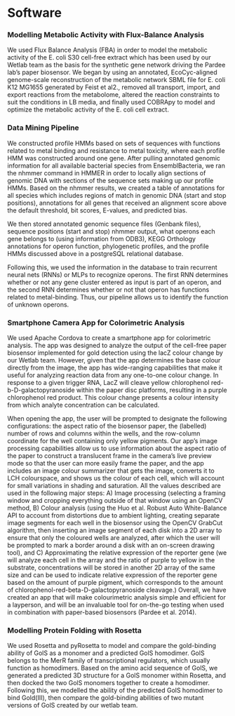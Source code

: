 # Software

### Modelling Metabolic Activity with Flux-Balance Analysis

We used Flux Balance Analysis (FBA) in order to model the metabolic activity of the E. coli S30 cell-free extract which has been used by our Wetlab team as the basis for the synthetic gene network driving the Pardee lab’s paper biosensor. We began by using an annotated, EcoCyc-aligned genome-scale reconstruction of the metabolic network SBML file for E. coli K12 MG1655 generated by Feist et al2., removed all transport, import, and export reactions from the metabolome, altered the reaction constraints to suit the conditions in LB media, and finally used COBRApy to model and optimize the metabolic activity of the E. coli cell extract.

### Data Mining Pipeline

We constructed profile HMMs based on sets of sequences with functions related to metal binding and resistance to metal toxicity, where each profile HMM was constructed around one gene. After pulling annotated genomic information for all available bacterial species from EnsemblBacteria, we ran the nhmmer command in HMMER in order to locally align sections of genomic DNA with sections of the sequence sets making up our profile HMMs. Based on the nhmmer results, we created a table of annotations for all species which includes regions of match in genomic DNA (start and stop positions), annotations for all genes that received an alignment score above the default threshold, bit scores, E-values, and predicted bias.

We then stored annotated genomic sequence files (Genbank files), sequence positions (start and stop) nhmmer output, what operons each gene belongs to (using information from ODB3), KEGG Orthology annotations for operon function, phylogenetic profiles, and the profile HMMs discussed above in a postgreSQL relational database.

Following this, we used the information in the database to train recurrent neural nets (RNNs) or MLPs to recognize operons. The first RNN determines whether or not any gene cluster entered as input is part of an operon, and the second RNN determines whether or not that operon has functions related to metal-binding. Thus, our pipeline allows us to identify the function of unknown operons.

### Smartphone Camera App for Colorimetric Analysis

We used Apache Cordova to create a smartphone app for colorimetric analysis. The app was designed to analyze the output of the cell-free paper biosensor implemented for gold detection using the lacZ colour change by our Wetlab team. However, given that the app determines the base colour directly from the image, the app has wide-ranging capabilities that make it useful for analyzing reaction data from any one-to-one colour change. In response to a given trigger RNA, LacZ will cleave yellow chlorophenol red-b-D-galactopyranoside within the paper disc platforms, resulting in a purple chlorophenol red product. This colour change presents a colour intensity from which analyte concentration can be calculated.

When opening the app, the user will be prompted to designate the following configurations: the aspect ratio of the biosensor paper, the (labelled) number of rows and columns within the wells, and the row-column coordinate for the well containing only yellow pigments. Our app’s image processing capabilities allow us to use information about the aspect ratio of the paper to construct a translucent frame in the camera’s live preview mode so that the user can more easily frame the paper, and the app includes an image colour summarizer that gets the image, converts it to LCH colourspace, and shows us the colour of each cell, which will account for small variations in shading and saturation. All the values described are used in the following major steps: A) Image processing (selecting a framing window and cropping everything outside of that window using an OpenCV method, B) Colour analysis (using the Huo et al. Robust Auto White-Balance API to account from distortions due to ambient lighting, creating separate image segments for each well in the biosensor using the OpenCV GrabCut algorithm, then inserting an image segment of each disk into a 2D array to ensure that only the coloured wells are analyzed, after which the user will be prompted to mark a border around a disk with an on-screen drawing tool), and C) Approximating the relative expression of the reporter gene (we will analyze each cell in the array and the ratio of purple to yellow in the substrate, concentrations will be stored in another 2D array of the same size and can be used to indicate relative expression of the reporter gene based on the amount of purple pigment, which corresponds to the amount of chlorophenol-red-beta-D-galactopyranoside cleavage.)
Overall, we have created an app that will make colourimetric analysis simple and efficient for a layperson, and will be an invaluable tool for on-the-go testing when used in combination with paper-based biosensors (Pardee et al. 2014).

### Modelling Protein Folding with Rosetta

We used Rosetta and pyRosetta to model and compare the gold-binding ability of GolS as a monomer and a predicted GolS homodimer. GolS belongs to the MerR family of transcriptional regulators, which usually function as homodimers. Based on the amino acid sequence of GolS, we generated a predicted 3D structure for a GolS monomer within Rosetta, and then docked the two GolS monomers together to create a homodimer. Following this, we modelled the ability of the predicted GolS homodimer to bind Gold(III), then compare the gold-binding abilities of two mutant versions of GolS created by our wetlab team.

<!--### ★ ALERT!

This page is used by the judges to evaluate your team for the [Best Software Tool award](http://2016.igem.org/Judging/Awards).

Delete this box in order to be evaluated for this medal. See more information at [Instructions for Pages for awards](http://2016.igem.org/Judging/Pages_for_Awards/Instructions).

Regardless of the topic, iGEM projects often create or adapt computational tools to move the project forward. Because they are born out of a direct practical need, these software tools (or new computational methods) can be surprisingly useful for other teams. Without necessarily being big or complex, they can make the crucial difference to a project's success. This award tries to find and honor such "nuggets" of computational work.

##### Inspiration

Here are a few examples from previous teams:

*   [TU Munich 2013](http://2013.igem.org/Team:TU-Munich/Results/Software)
*   [Heidelberg 2014](http://2014.igem.org/Team:Heidelberg/Software)
*   [Aachen 2014](http://2014.igem.org/Team:Aachen/Project/Measurement_Device#Software)-->

